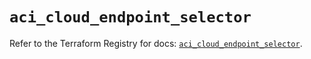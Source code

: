 # `aci_cloud_endpoint_selector`

Refer to the Terraform Registry for docs: [`aci_cloud_endpoint_selector`](https://registry.terraform.io/providers/ciscodevnet/aci/2.17.0/docs/resources/cloud_endpoint_selector).
